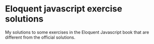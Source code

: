 # Eloquent javascript exercise solutions
My solutions to some exercises in the Eloquent Javascript book that are different from the official solutions. 
